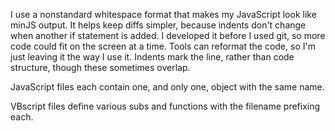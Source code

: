 I use a nonstandard whitespace format that makes my JavaScript look like minJS output. It helps keep diffs simpler, because indents don't change when another if statement is added. I developed it before I used git, so more code could fit on the screen at a time. Tools can reformat the code, so I'm just leaving it the way I use it. Indents mark the line, rather than code structure, though these sometimes overlap. 

JavaScript files each contain one, and only one, object with the same name. 

VBscript files define various subs and functions with the filename prefixing each. 
